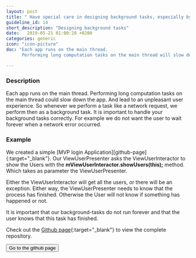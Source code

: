 ```yaml
---
layout: post
title: " Have special care in designing background tasks, especially by considering the apps’ lifecycle."
guideline_id: 14
short_description: "Designing background tasks"
date:   2019-05-21 01:00:28 +0200
categories: generic
icon: "icon-picture"
doc: "Each app runs on the main thread. 
      Performing long computation tasks on the main thread will slow down the app."

---
```

<h3>Description</h3>
Each app runs on the main thread. 
Performing long computation tasks on the main thread could slow down the app. 
And lead to an unpleasant user experience. 
So whenever we perform a task like a network request, we perform then as a background task. 
It is important to handle your background tasks correctly. 
For example we do not want the user to wait forever when a network error occurred.

<h3>Example</h3>
We created a simple [MVP login Application][github-page]{:target="_blank"}. 
Our ViewUserPresenter asks the ViewUserInteractor to show the Users with the <b>mViewUserInteractor.showUsers(this);</b> method.
Which takes as parameter the ViewUserPresenter. 

<script src="https://gist.github.com/Geertdepont/f6ab7f5dd5fea041ce3b6af93a583db7.js"></script>

Either the ViewUserInteractor will get all the users, or there will be an exception.
Either way, the ViewUserPresenter needs to know that the process has finished.
Otherwise the User will not know if something has happened or not.

<script src="https://gist.github.com/Geertdepont/8ffeed7e2ae3abdc0d0114e75484ab30.js"></script>

It is important that our background-tasks do not run forever and that the user knows that this task has finished.

Check out the [Github page][github-page]{:target="_blank"} to view the complete repository.

<a href="https://github.com/Geertdepont/bachelor_thesis/tree/master/MVPLogin" target="_blank"><button type="button" class="btn btn-primary btn-icon-right">Go to the github page</button></a>

[github-page]: https://github.com/Geertdepont/bachelor_thesis/tree/master/MVPLogin
